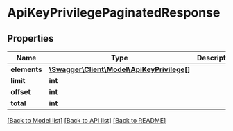 # ApiKeyPrivilegePaginatedResponse

## Properties
Name | Type | Description | Notes
------------ | ------------- | ------------- | -------------
**elements** | [**\Swagger\Client\Model\ApiKeyPrivilege[]**](ApiKeyPrivilege.md) |  | [optional] 
**limit** | **int** |  | 
**offset** | **int** |  | 
**total** | **int** |  | [optional] 

[[Back to Model list]](../README.md#documentation-for-models) [[Back to API list]](../README.md#documentation-for-api-endpoints) [[Back to README]](../README.md)


